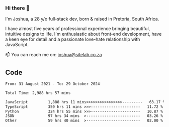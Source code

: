 ### Hi there 👋

I'm Joshua, a 28 y/o full-stack dev, born & raised in Pretoria, South Africa. 

I have almost five years of professional experience bringing beautiful, intuitive designs to life. I'm enthusiastic about front-end development, have a keen eye for detail and a passionate love-hate relationship with JavaScript.

📫 You can reach me on: joshua@sitelab.co.za

## **Code**

<!--START_SECTION:waka-->

```txt
From: 31 August 2021 - To: 29 October 2024

Total Time: 2,988 hrs 57 mins

JavaScript         1,888 hrs 11 mins>>>>>>>>>>>>>>>>---------   63.17 %
TypeScript         350 hrs 11 mins >>>----------------------   11.72 %
Python             324 hrs 55 mins >>>----------------------   10.87 %
JSON               97 hrs 34 mins  >------------------------   03.26 %
Other              59 hrs 40 mins  >------------------------   02.00 %
```

<!--END_SECTION:waka-->
